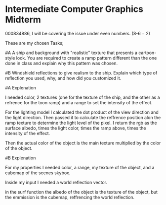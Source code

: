 # Intermediate Computer Graphics Midterm
 
000834886,
I will be covering the issue under even numbers. (8-6 = 2)

These are my chosen Tasks;

#A
A ship and background with "realistic" texture that presents a cartoon-style look. You are required to create a ramp pattern different than the one done in class and explain why this pattern was chosen. 

#B
Windshield reflections to give realism to the ship. Explain which type of reflection you used, why, and how did you customized it.

#A Explenation

I needed color, 2 textures (one for the texture of the ship, and the other as a refrence for the toon ramp) and a range to set the intensity of the effect.

For the lighting model I calculated the dot product of the view direction and the light direction.
Then passed it to calculate the reffrence position alon the ramp texture to determine the light level of the pixel.
I return the rgb as the surface albedo, times the light color, times the ramp above, times the intensity of the effect.

Then the actual color of the object is the main texture multiplied by the color of the object.

#B Explenation

For my properties I needed color, a range, my texture of the object, and a cubemap of the scenes skybox. 

Inside my input I needed a world reflection vector.

in the surf function the albedo of the object is the texture of the object, but the emmission is the cubemap, reffrencing the world reflection.
